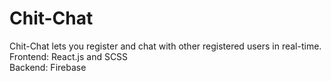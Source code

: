 # Chit-Chat
Chit-Chat lets you register and chat with other registered users in real-time.<br />
Frontend: React.js and SCSS<br />
Backend: Firebase<br />
